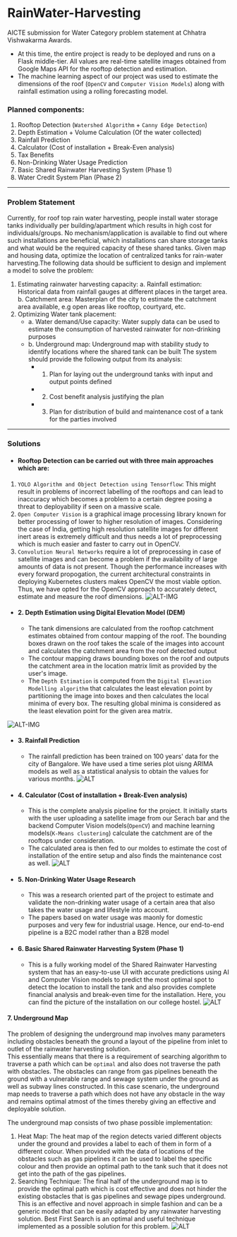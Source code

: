 # RainWater-Harvesting
AICTE submission for Water Category problem statement at Chhatra Vishwakarma Awards. 
- At this time, the entire project is ready to be deployed and runs on a Flask middle-tier. All values are real-time satellite images obtained from Google Maps API for the rooftop detection and estimation.   
- The machine learning aspect of our project was used to estimate the dimensions of the roof (`OpenCV` and `Computer Vision Models`) along with rainfall estimation using a rolling forecasting model. 
  
### Planned components:
1. Rooftop Detection (`Watershed Algorithm` + `Canny Edge Detection`)
2. Depth Estimation + Volume Calculation (Of the water collected)
3. Rainfall Prediction
4. Calculator (Cost of installation + Break-Even analysis)
5. Tax Benefits
6. Non-Drinking Water Usage Prediction
7. Basic Shared Rainwater Harvesting System (Phase 1)
8. Water Credit System Plan (Phase 2)
---
### Problem Statement
Currently, for roof top rain water harvesting, people install water storage tanks individually per building/apartment which results in high cost for individuals/groups. No mechanism/application is available to find out where such installations are beneficial, which installations can share storage tanks and what would be the required capacity of these shared tanks. Given map and housing data, optimize the location of centralized tanks for rain-water harvesting.The following data should be sufficient to design and implement a model to solve the problem: 
1. Estimating rainwater harvesting capacity: a. Rainfall estimation: Historical data from rainfall gauges at different places in the target area. b. Catchment area: Masterplan of the city to estimate the catchment area available, e.g open areas like rooftop, courtyard, etc.  
2. Optimizing Water tank placement:  
   - a. Water demand/Use capacity: Water supply data can be used to estimate the consumption of harvested rainwater for non-drinking purposes 
   - b. Underground map: Underground map with stability study to identify locations where the shared tank can be built The system should provide the following output from its analysis: 
      - 1. Plan for laying out the underground tanks with input and output points defined 
      - 2. Cost benefit analysis justifying the plan 
      - 3. Plan for distribution of build and maintenance cost of a tank for the parties involved
 ---
 ### Solutions
- #### Rooftop Detection can be carried out with three main approaches which are:
1. `YOLO Algorithm and Object Detection using Tensorflow`: This might result in problems of incorrect labelling of the rooftops and can lead to inaccuracy which becomes a problem to a certain degree posing a threat to deployability if seen on a massive scale.
2. `Open Computer Vision` is a graphical image processing library known for better processing of lower to higher resolution of images. Considering the case of India, getting high resolution satellite images for different inert areas is extremely difficult and thus needs a lot of preprocessing which is much easier and faster to carry out in OpenCV.
3. `Convolution Neural Networks` require a lot of preprocessing in case of satellite images and can become a problem if the availability of large amounts of data is not present. Though the performance increases with every forward propogation, the current architectural constraints in deploying Kubernetes clusters makes OpenCV the most viable option.
Thus, we have opted for the OpenCV approach to accurately detect, estimate and measure the roof dimensions.
![ALT-IMG](https://github.com/Vishal-V/SIH-RainWater-Harvesting/blob/master/fig1.png)  
  
- #### 2. Depth Estimation using Digital Elevation Model (DEM)
  - The tank dimensions are calculated from the rooftop catchment estimates obtained from contour mapping of the roof. The bounding boxes drawn on the roof takes the scale of the images into account and calculates the catchment area from the roof detected output
  - The contour mapping draws bounding boxes on the roof and outputs the catchment area in the location matrix limit as provided by the user's image.
  - The `Depth Estimation` is computed from the `Digital Elevation Modelling algorithm` that calculates the least elevation point by partitioning the image into boxes and then calculates the local minima of every box. The resulting global minima is considered as the least elevation point for the given area matrix.  
    
![ALT-IMG](https://github.com/Vishal-V/SIH-RainWater-Harvesting/blob/master/static/images/dem.png)
 
- #### 3. Rainfall Prediction
  - The rainfall prediction has been trained on 100 years' data for the city of Bangalore. We have used a time series plot uisng ARIMA models as well as a statistical analysis to obtain the values for various months.
![ALT](https://github.com/Vishal-V/SIH-RainWater-Harvesting/blob/master/static/images/dash.png)  
- #### 4. Calculator (Cost of installation + Break-Even analysis)
  - This is the complete analysis pipeline for the project. It initially starts with the user uploading a satellite image from our Serach bar and the backend Computer Vision models(`OpenCV`) and machine learning models(`K-Means clustering`) calculate the catchment are of the rooftops under consideration.
  - The calculated area is then fed to our moldes to estimate the cost of installation of the entire setup and also finds the maintenance cost as well.
![ALT](https://github.com/Vishal-V/SIH-RainWater-Harvesting/blob/master/static/images/calc.png)  
- #### 5. Non-Drinking Water Usage Research
    - This was a research oriented part of the project to estimate and validate the non-drinking water usage of a certain area that also takes the water usage and lifestyle into account.
    - The papers based on water usage was maonly for domestic purposes and very few for industrial usage. Hence, our end-to-end pipeline is a B2C model rather than a B2B model
  
- #### 6. Basic Shared Rainwater Harvesting System (Phase 1)
  - This is a fully working model of the Shared Rainwater Harvesting system that has an easy-to-use UI with accurate predictions using AI and Computer Vision models to predict the most optimal spot to detect the location to install the tank and also provides complete financial analysis and break-even time for the installation. Here, you can find the picture of the installation on our college hostel.
![ALT](https://github.com/Vishal-V/SIH-RainWater-Harvesting/blob/master/static/images/point.png)
#### 7. Underground Map
  
  The problem of designing the underground map involves many parameters including obstacles beneath the ground a layout of the pipeline from inlet to outlet of the rainwater harvesting solution.  
  This essentially means that there is a requirement of searching algorithm to traverse a path which can be `optimal` and also does not traverse the path with obstacles. The obstacles can range from gas pipelines beneath the ground with a vulnerable range and sewage system under the ground as well as subway lines constructed. In this case scenario, the underground map needs to traverse a path which does not have any obstacle in the way and remains optimal atmost of the times thereby giving an effective and deployable solution.
    
The underground map consists of two phase possible implementation:
 1. Heat Map: The heat map of the region detects varied different objects under the ground and provides a label to each of them in form of a different colour. When provided with the data of locations of the obstacles such as gas pipelines it can be used to label the specific colour and then provide an optimal path to the tank such that it does not get into the path of the gas pipelines.
 2. Searching Technique: The final half of the underground map is to provide the optimal path which is cost effective and does not hinder the existing obstacles that is gas pipelines and sewage pipes underground. This is an effective and novel approach in simple fashion and can be a generic model that can be easily adapted by any rainwater harvesting solution. Best First Search is an optimal and useful technique implemented as a possible solution for this problem.
 ![ALT](https://github.com/Vishal-V/SIH-RainWater-Harvesting/blob/master/undeground_map.gif)

